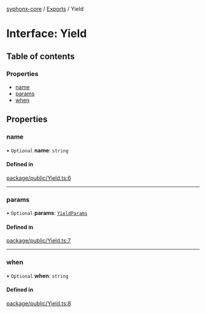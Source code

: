 [syphonx-core](../README.md) / [Exports](../modules.md) / Yield

# Interface: Yield

## Table of contents

### Properties

- [name](Yield.md#name)
- [params](Yield.md#params)
- [when](Yield.md#when)

## Properties

### name

• `Optional` **name**: `string`

#### Defined in

[package/public/Yield.ts:6](https://github.com/dtempx/syphonx-core/blob/1111902/package/public/Yield.ts#L6)

___

### params

• `Optional` **params**: [`YieldParams`](YieldParams.md)

#### Defined in

[package/public/Yield.ts:7](https://github.com/dtempx/syphonx-core/blob/1111902/package/public/Yield.ts#L7)

___

### when

• `Optional` **when**: `string`

#### Defined in

[package/public/Yield.ts:8](https://github.com/dtempx/syphonx-core/blob/1111902/package/public/Yield.ts#L8)
